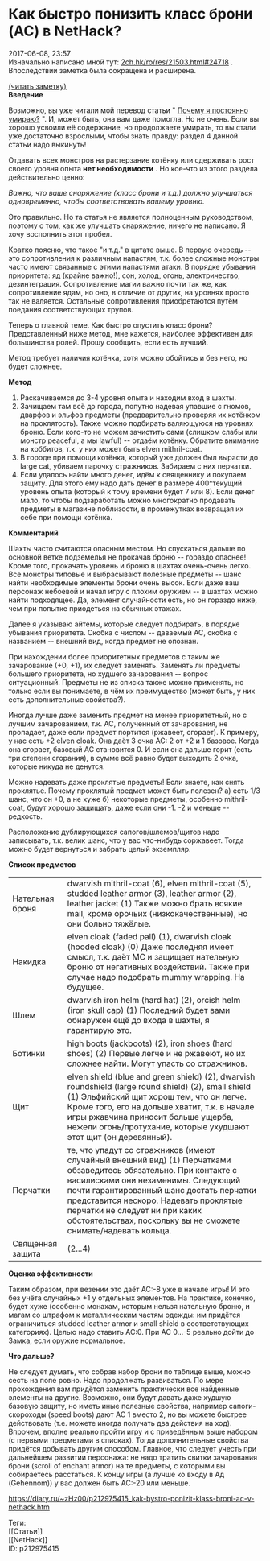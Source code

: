 Как быстро понизить класс брони (AC) в NetHack?
================================================

   
 2017-06-08, 23:57   
  Изначально написано мной тут:  [2ch.hk/ro/res/21503.html#24718](https://2ch.hk/ro/res/21503.html#24718)  . Впоследствии заметка была сокращена и расширена.   
   
  [(читать заметку)](https://zhz00.diary.ru/p212975415.htm?index=1#linkmore212975415m1)      
  **Введение**    
   
 Возможно, вы уже читали мой перевод статьи "  [Почему я постоянно умираю?](http://www.nethack-rutext.ru/doku.php/wiki:why_do_i_keep_dying)  ". И, может быть, она вам даже помогла. Но не очень. Если вы хорошо усвоили её содержание, но продолжаете умирать, то вы стали уже достаточно взрослыми, чтобы знать правду: раздел 4 данной статьи надо выкинуть!   
   
 Отдавать всех монстров на растерзание котёнку или сдерживать рост своего уровня опыта  **нет необходимости**  . Но кое-что из этого раздела действительно ценно:   
   
  *Важно, что ваше снаряжение (класс брони и т.д.) должно улучшаться одновременно, чтобы соответствовать вашему уровню.*    
   
 Это правильно. Но та статья не является полноценным руководством, поэтому о том, как же улучшать снаряжение, ничего не написано. Я хочу восполнить этот пробел.   
   
 Кратко поясню, что такое "и т.д." в цитате выше. В первую очередь -- это сопротивления к различным напастям, т.к. более сложные монстры часто имеют связанные с этими напастями атаки. В порядке убывания приоритета: яд (крайне важно!), сон, холод, огонь, электричество, дезинтеграция. Сопротивление магии важно почти так же, как сопротивление ядам, но оно, в отличие от других, на уровнях просто так не валяется. Остальные сопротивления приобретаются путём поедания соответствующих трупов.   
   
 Теперь о главной теме. Как быстро опустить класс брони? Представленный ниже метод, мне кажется, наиболее эффективен для большинства ролей. Прошу сообщить, если есть лучший.   
   
 Метод требует наличия котёнка, хотя можно обойтись и без него, но будет сложнее.   
   
  **Метод**    
   
 1. Раскачиваемся до 3-4 уровня опыта и находим вход в шахты.   
 2. Зачищаем там всё до города, попутно надевая упавшие с гномов, дварфов и эльфов предметы (предварительно проверяя их котёнком на проклятость). Также можно подбирать валяющуюся на уровнях броню. Если кого-то не можем зачистить сами (слишком слабы или монстр peaceful, а мы lawful) -- отдаём котёнку. Обратите внимание на хоббитов, т.к. у них может быть elven mithril-coat.   
 3. В городе при помощи котёнка, который уже должен был вырасти до large cat, убиваем парочку стражников. Забираем с них перчатки.   
 4. Если удалось найти много денег, идём к священнику и покупаем защиту. Для этого ему надо дать денег в размере 400*текущий уровень опыта (который к тому времени будет 7 или 8). Если денег мало, то чтобы подзаработать можно многократно продавать предметы в магазине поблизости, в промежутках возвращая их себе при помощи котёнка.   
   
  **Комментарий**    
   
 Шахты часто считаются опасным местом. Но спускаться дальше по основной ветке подземелья не прокачав броню -- гораздо опаснее! Кроме того, прокачать уровень и броню в шахтах очень-очень легко. Все монстры типовые и выбрасывают полезные предметы -- шанс найти необходимые элементы брони очень высок. Если даже ваш персонаж небоевой и начал игру с плохим оружием -- в шахтах можно найти подходящее. Да, элемент случайности есть, но он гораздо ниже, чем при попытке приодеться на обычных этажах.   
   
 Далее я указываю айтемы, которые следует подбирать, в порядке убывания приоритета. Скобка с числом -- даваемый AC, скобка с названием -- внешний вид, когда предмет не опознан.   
   
 При нахождении более приоритетных предметов с таким же зачарование (+0, +1), их следует заменять. Заменять ли предметы большего приоритета, но худшего зачарования -- вопрос ситуационный. Предметы не из списка также можно применять, но только если вы понимаете, в чём их преимущество (может быть, у них есть дополнительные свойства?).   
   
 Иногда лучше даже заменить предмет на менее приоритетный, но с лучшим зачарованием, т.к. AC, полученный от зачарования, не пропадает, даже если предмет портится (ржавеет, сгорает). К примеру, у нас есть +2 elven cloak. Она даёт 3 очка AC: 2 от +2 и 1 базовое. Когда она сгорает, базовый AC становится 0. И если она дальше горит (есть три степени сгорания), в сумме всё равно будет выходить 2 очка, которые никуда не денутся.   
   
 Можно надевать даже проклятые предметы! Если знаете, как снять проклятье. Почему проклятый предмет может быть полезен? а) есть 1/3 шанс, что он +0, а не хуже б) некоторые предметы, особенно mithril-coat, будут хорошо защищать, даже если они -1. -2 и меньше -- редкость.   
   
 Расположение дублирующихся сапогов/шлемов/щитов надо записывать, т.к. велик шанс, что у вас что-нибудь соржавеет. Тогда можно будет вернуться и забрать целый экземпляр.   
   
  **Список предметов**    
   
  

|  |  |
| --- | --- |
|  Нательная броня  |  dwarvish mithril-coat (6),  elven mithril-coat (5),  studded leather armor (3),  leather armor (2),  leather jacket (1)   Также можно брать всякие mail, кроме орочьих (низкокачественные), но они больно тяжёлые.  |
|  Накидка  |  elven cloak (faded pall) (1),  dwarvish cloak (hooded cloak) (0)   Даже последняя имеет смысл, т.к. даёт MC и защищает нательную броню от негативных воздействий. Также при случае надо подобрать mummy wrapping. На будущее.  |
|  Шлем  |  dwarvish iron helm (hard hat) (2),  orcish helm (iron skull cap) (1)   Последний будет вами обнаружен ещё до входа в шахты, я гарантирую это.  |
|  Ботинки  |  high boots (jackboots) (2),  iron shoes (hard shoes) (2)    Первые легче и не ржавеют, но их сложнее найти. Могут упасть со стражников.  |
|  Щит  |  elven shield (blue and green shield) (2),  dwarvish roundshield (large round shield) (2),  small shield (1)   Эльфийский щит хорош тем, что он легче. Кроме того, его на дольше хватит, т.к. в начале игры ржавчина приносит больше ущерба, нежели огонь/протухание, которые ухудшают этот щит (он деревянный).  |
|  Перчатки  |  те, что упадут со стражников (имеют случайный внешний вид) (1)   Перчатками обзаведитесь обязательно. При контакте с василисками они незаменимы. Следующий почти гарантированный шанс достать перчатки представится нескоро. Надевать проклятые перчатки не следует ни при каких обстоятельствах, поскольку вы не сможете снимать/надевать кольца.  |
|  Священная защита  |  (2...4)  |

    
   
  **Оценка эффективности**    
   
 Таким образом, при везении это даёт AC:-8 уже в начале игры! И это без учёта случайных +1 у отдельных элементов. На практике, конечно, будет хуже (особенно монахам, которым нельзя нательную броню, и магам со штрафом к металлическим частям одежды: им придётся ограничиться studded leather armor и small shield в соответствующих категориях). Целью надо ставить AC:0. При AC 0...-5 реально дойти до Замка, если оружие нормальное.   
   
  **Что дальше?**    
   
 Не следует думать, что собрав набор брони по таблице выше, можно сесть на попе ровно. Надо продолжать развиваться. По мере прохождения вам придётся заменить практически все найденные элементы на другие. Возможно, они будут давать даже худшую базовую защиту, но иметь иные полезные свойства, например сапоги-скороходы (speed boots) дают AC 1 вместо 2, но вы можете быстрее действовать (т.е. можете иногда получать два действия на ход). Впрочем, вполне реально пройти игру и с приведённым выше набором (с первыми предметами в списках). Тогда дополнительные свойства придётся добывать другим способом. Главное, что следует учесть при дальнейшем развитии персонажа: не надо тратить свитки зачарования брони (scroll of enchant armor) на те предметы, с которыми вы собираетесь расстаться. К концу игры (а лучше ко входу в Ад (Gehennom)) у вас должен быть AC:-20 или меньше.     
    
 <https://diary.ru/~zHz00/p212975415_kak-bystro-ponizit-klass-broni-ac-v-nethack.htm>   
   
 Теги:   
 [[Статьи]]   
 [[NetHack]]   
 ID: p212975415